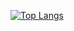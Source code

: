 <!--
**YouSun4423/YouSun4423** is a ✨ _special_ ✨ repository because its `README.md` (this file) appears on your GitHub profile.

Here are some ideas to get you started:

- 🔭 I’m currently working on ...
- 🌱 I’m currently learning ...
- 👯 I’m looking to collaborate on ...
- 🤔 I’m looking for help with ...
- 💬 Ask me about ...
- 📫 How to reach me: ...
- 😄 Pronouns: ...
- ⚡ Fun fact: ...
-->

[![Top Langs](https://github-readme-stats-7n0qfyhgm-yousun4423s-projects.vercel.app/api/top-langs/?username=YouSun4423&layout=compact&count_private=true)](https://github.com/anuraghazra/github-readme-stats)

